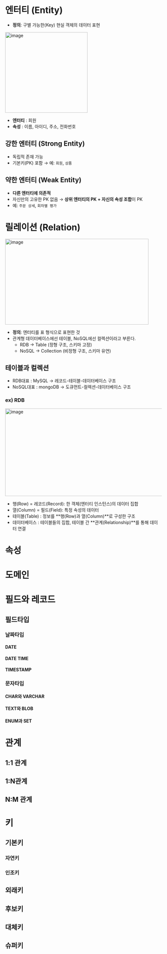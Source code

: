 # 엔터티 (Entity)
- **정의**: 구별 가능한(Key) 현실 객체의 데이터 표현
<img width="265" height="259" alt="image" src="https://github.com/user-attachments/assets/cfcd71ba-a4b8-4096-89dd-69365cf6285c" />
  
  - **엔터티** : 회원
  - **속성** : 이름, 아이디, 주소, 전화번호
## 강한 엔터티 (Strong Entity)
- 독립적 존재 가능
- 기본키(PK) 포함 → 예: `회원`, `상품`
## 약한 엔터티 (Weak Entity)
- **다른 엔터티에 의존적**
- 자신만의 고유한 PK 없음 → **상위 엔터티의 PK + 자신의 속성 조합**이 PK
- 예: `주문 상세`, `회차별 평가`
# 릴레이션 (Relation)
<img width="461" height="276" alt="image" src="https://github.com/user-attachments/assets/30fdaafb-8fad-4c97-be64-d3dc8745ab27" />

- **정의**: 엔터티를 표 형식으로 표현한 것 
- 관계형 데이터베이스에선 테이블, NoSQL에선 컬렉션이라고 부른다.
  - RDB → Table (정형 구조, 스키마 고정)
  - NoSQL → Collection (비정형 구조, 스키마 유연)
## 테이블과 컬렉션
- RDB대표 : MySQL → 레코드-테이블-데이터베이스 구조
- NoSQL대표 : mongoDB → 도큐먼트-컬렉션-데이터베이스 구조

###  ex) RDB
<img width="516" height="282" alt="image" src="https://github.com/user-attachments/assets/b84638d0-2781-4d90-81ca-3f9c06980617" />

- 행(Row) = 레코드(Record): 한 객체(엔터티 인스턴스)의 데이터 집합
- 열(Column) = 필드(Field): 특정 속성의 데이터
- 테이블(Table) : 정보를 **행(Row)과 열(Column)**로 구성한 구조
- 데이터베이스 : 테이블들의 집합, 테이블 간 **관계(Relationship)**를 통해 데이터 연결
# 속성
# 도메인
# 필드와 레코드
## 필드타입
### 날짜타입
#### DATE
#### DATE TIME
#### TIMESTAMP
### 문자타입
#### CHAR와 VARCHAR
#### TEXT와 BLOB
#### ENUM과 SET
# 관계
## 1:1 관계
## 1:N관계
## N:M 관계
# 키
## 기본키
### 자연키
### 인조키
## 외래키
## 후보키
## 대체키
## 슈퍼키
